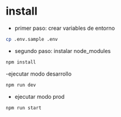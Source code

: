 # install
- primer paso: crear variables de entorno
```	bash
cp .env.sample .env
```
- segundo paso: instalar node_modules
```bash
npm install
```
-ejecutar modo desarrollo
```bash
npm run dev
```
- ejecutar modo prod
```bash
npm run start
```

